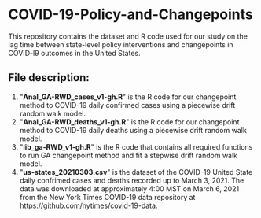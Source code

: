 # COVID-19-Policy-and-Changepoints
This repository contains the dataset and R code used for our study on the lag time between state-level policy interventions and changepoints in COVID-l9 outcomes in the United States.
## File description:
1. "**Anal_GA-RWD_cases_v1-gh.R**" is the R code for our changepoint method to COVID-19 daily confirmed cases using a piecewise drift random walk model.
2. "**Anal_GA-RWD_deaths_v1-gh.R**" is the R code for our changepoint method to COVID-19 daily deaths using a piecewise drift random walk model.
3. "**lib_ga-RWD_v1-gh.R**" is the R code that contains all required functions to run GA changepoint method and fit a stepwise drift random walk model.
4. "**us-states_20210303.csv**" is the dataset of the COVID-19 United State daily confrimed cases and deaths recorded up to March 3, 2021. The data was downloaded at approximately 4:00 MST on March 6, 2021 from the New York Times COVID-19 data repository at https://github.com/nytimes/covid-19-data.
